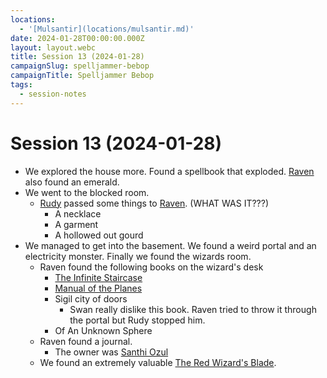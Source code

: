 ```yaml
---
locations:
  - '[Mulsantir](locations/mulsantir.md)'
date: 2024-01-28T00:00:00.000Z
layout: layout.webc
title: Session 13 (2024-01-28)
campaignSlug: spelljammer-bebop
campaignTitle: Spelljammer Bebop
tags:
  - session-notes
---
```

# Session 13 (2024-01-28)

- We explored the house more. Found a spellbook that exploded. [Raven](pcs/raven.md) also found an emerald.
- We went to the blocked room.
	- [Rudy](pcs/refuge-unit-d3.md) passed some things to [Raven](pcs/raven.md). (WHAT WAS IT???)
		- A necklace
		- A garment
		- A hollowed out gourd
- We managed to get into the basement. We found a weird portal and an electricity monster. Finally we found the wizards room.
	- Raven found the following books on the wizard's desk
		- [The Infinite Staircase](other/the-infinite-staircase.md)
		- [Manual of the Planes](other/manual-of-the-planes.md)
		- Sigil city of doors
			- Swan really dislike this book. Raven tried to throw it through the portal but Rudy stopped him.
		- Of An Unknown Sphere
	- Raven found a journal.
		- The owner was [Santhi Ozul](npcs/santhi-ozul.md)
	- We found an extremely valuable [The Red Wizard's Blade](other/the-red-wizards-blade.md).
